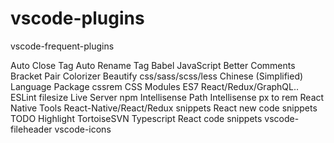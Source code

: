 # vscode-plugins
vscode-frequent-plugins

Auto Close Tag
Auto Rename Tag
Babel JavaScript
Better Comments
Bracket Pair Colorizer
Beautify css/sass/scss/less
Chinese (Simplified) Language Package
cssrem
CSS Modules
ES7 React/Redux/GraphQL..
ESLint
filesize
Live Server
npm Intellisense
Path Intellisense
px to rem
React Native Tools
React-Native/React/Redux snippets
React new code snippets
TODO Highlight
TortoiseSVN
Typescript React code snippets
vscode-fileheader
vscode-icons
